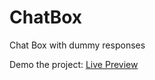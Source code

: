 # ChatBox

Chat Box with dummy responses

Demo the project: [Live Preview](https://temurih.github.io/ChatBox/)

